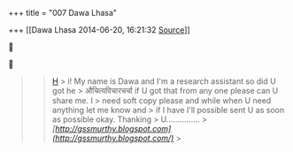 +++
title = "007 Dawa Lhasa"

+++
[[Dawa Lhasa	2014-06-20, 16:21:32 [Source](https://groups.google.com/g/samskrita/c/-4jhNznkyDc)]]







> 
> > [H](http://www.google.com/url?q=http%3A%2F%2Fsimplesanskrit.blogspot.com%2F&sa=D&sntz=1&usg=AFQjCNEeusf5Nz5VboDYDvQmncoFeqlV1Q) > i! My name is Dawa and I'm a research assistant so did U got he > औचित्यविचारचर्चा if U got that from any one please can U share me. I > need soft copy please and while when U need anything let me know and > if I have I'll possible sent U as soon as possible okay. Thanking > U............... >
> *[http://gssmurthy.blogspot.com](http://gssmurthy.blogspot.com/)* >
> 

